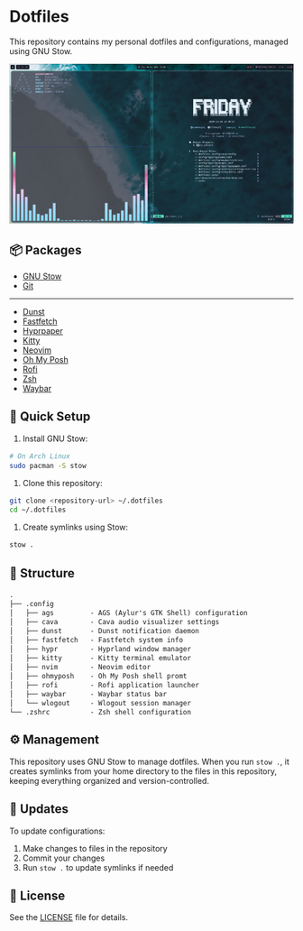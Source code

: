 # Dotfiles

This repository contains my personal dotfiles and configurations, managed using GNU Stow.

![Desktop](/assets/screenshot.png)

## 📦 Packages

- [GNU Stow](https://www.gnu.org/software/stow/)
- [Git](https://git-scm.com/)

---

- [Dunst](https://dunst-project.org/)
- [Fastfetch](https://github.com/fastfetch-cli/fastfetch)
- [Hyprpaper](https://github.com/hyprwm/hyprpaper)
- [Kitty](https://sw.kovidgoyal.net/kitty/)
- [Neovim](https://neovim.io/)
- [Oh My Posh](https://ohmyposh.dev/)
- [Rofi](https://davedavenport.github.io/rofi/)
- [Zsh](https://www.zsh.org/)
- [Waybar](https://github.com/Alexays/Waybar)

## 🚀 Quick Setup

1. Install GNU Stow:

```bash
# On Arch Linux
sudo pacman -S stow
```

1. Clone this repository:

```bash
git clone <repository-url> ~/.dotfiles
cd ~/.dotfiles
```

1. Create symlinks using Stow:

```bash
stow .
```

## 📁 Structure

```
.
├── .config
│   ├── ags         - AGS (Aylur's GTK Shell) configuration
│   ├── cava        - Cava audio visualizer settings
│   ├── dunst       - Dunst notification daemon
│   ├── fastfetch   - Fastfetch system info
│   ├── hypr        - Hyprland window manager
│   ├── kitty       - Kitty terminal emulator
│   ├── nvim        - Neovim editor
│   ├── ohmyposh    - Oh My Posh shell promt
│   ├── rofi        - Rofi application launcher
│   ├── waybar      - Waybar status bar
│   └── wlogout     - Wlogout session manager
└── .zshrc          - Zsh shell configuration
```

## ⚙️ Management

This repository uses GNU Stow to manage dotfiles. When you run `stow .`, it creates symlinks from your home directory to the files in this repository, keeping everything organized and version-controlled.

## 🔄 Updates

To update configurations:

1. Make changes to files in the repository
2. Commit your changes
3. Run `stow .` to update symlinks if needed

## 📝 License

See the [LICENSE](LICENSE) file for details.
